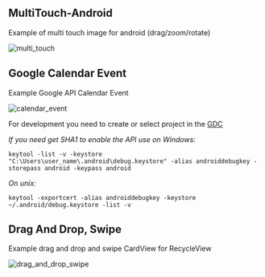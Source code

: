 ## MultiTouch-Android
Example of multi touch image for android (drag/zoom/rotate)

![multi_touch](https://raw.githubusercontent.com/nikartm/AndroidUsefulExamples/master/screenshots/multi_touch.gif)

## Google Calendar Event
Example Google API Calendar Event

![calendar_event](https://raw.githubusercontent.com/nikartm/AndroidUsefulExamples/master/screenshots/calendar_event.gif)

For development you need to create or select project in the [GDC](https://console.developers.google.com/flows/enableapi?apiid=calendar)

*If you need get SHA1 to enable the API use on Windows:*
```
keytool -list -v -keystore "C:\Users\user_name\.android\debug.keystore" -alias androiddebugkey -storepass android -keypass android
```
*On unix:*
```
keytool -exportcert -alias androiddebugkey -keystore ~/.android/debug.keystore -list -v
```
## Drag And Drop, Swipe
Example drag and drop and swipe CardView for RecycleView

![drag_and_drop_swipe](https://raw.githubusercontent.com/nikartm/AndroidUsefulExamples/master/screenshots/drag_and_drop_swipe.gif)
